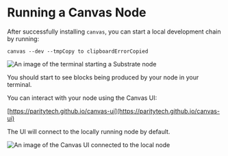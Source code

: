 # Running a Canvas Node

After successfully installing `canvas`, you can start a local development chain by running:

```text
canvas --dev --tmpCopy to clipboardErrorCopied
```

![An image of the terminal starting a Substrate node](https://substrate.dev/substrate-contracts-workshop/0/assets/start-substrate-node.png)

You should start to see blocks being produced by your node in your terminal.

You can interact with your node using the Canvas UI:

[https://paritytech.github.io/canvas-ui](https://paritytech.github.io/canvas-ui)

The UI will connect to the locally running node by default.

![An image of the Canvas UI connected to the local node](https://substrate.dev/substrate-contracts-workshop/0/assets/canvas-settings.png)

